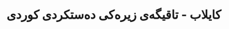 ---
title: "کایلاب - تاقیگەی زیرەکی دەستکردی کوردی"
meta_title: "کایلاب - توێژینەوەی پێشەنگی تەکنەلۆجیای زمانی کوردی"
description: "کایلاب دەستپێکێکی توێژینەوەی پێشەنگە کە تایبەتە بە پێشخستنی تەکنەلۆجیای زمانی کوردی لە ڕێگەی زیرەکی دەستکرد و فێربوونی ئامێرەوە."
draft: false
---
